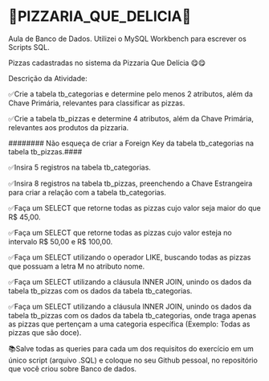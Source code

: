 # 🍕PIZZARIA_QUE_DELICIA🍕
Aula de Banco de Dados. Utilizei o MySQL Workbench para escrever os Scripts SQL.

Pizzas cadastradas no sistema da Pizzaria Que Delícia 😋😋


Descrição da Atividade:

✅Crie a tabela tb_categorias e determine pelo menos 2 atributos, além da Chave Primária, relevantes para classificar as pizzas.

✅Crie a tabela tb_pizzas e determine 4 atributos, além da Chave Primária, relevantes aos produtos da pizzaria.

######## Não esqueça de criar a Foreign Key da tabela tb_categorias na tabela tb_pizzas.####

✅Insira 5 registros na tabela tb_categorias.

✅Insira 8 registros na tabela tb_pizzas, preenchendo a Chave Estrangeira para criar a relação com a tabela tb_categorias.

✅Faça um SELECT que retorne todas as pizzas cujo valor seja maior do que R$ 45,00.

✅Faça um SELECT que retorne todas as pizzas cujo valor esteja no intervalo R$ 50,00 e R$ 100,00.

✅Faça um SELECT utilizando o operador LIKE, buscando todas as pizzas que possuam a letra M no atributo nome.

✅Faça um SELECT utilizando a cláusula INNER JOIN, unindo os dados da tabela tb_pizzas com os dados da tabela tb_categorias.

✅Faça um SELECT utilizando a cláusula INNER JOIN, unindo os dados da tabela tb_pizzas com os dados da tabela tb_categorias, onde traga apenas as pizzas que pertençam a uma categoria específica (Exemplo: Todas as pizzas que são doce).

📚Salve todas as queries para cada um dos requisitos do exercício em um único script (arquivo .SQL) e coloque no seu Github pessoal, no repositório que você criou sobre Banco de dados.




